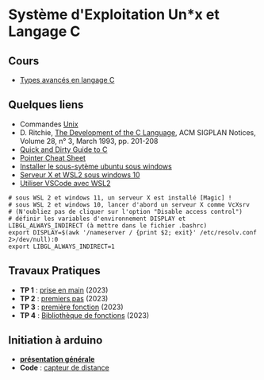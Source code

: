 #  Système d'Exploitation Un\*x et Langage C

## Cours
* [Types avancés en langage C](https://github.com/truillet/UT/blob/main/PassTT/Cours/types_avances_C.pdf)

## Quelques liens
* Commandes [Unix](https://en.wikipedia.org/wiki/List_of_Unix_commands)
* D. Ritchie, [The Development of the C Language](https://dl.acm.org/doi/10.1145/155360.155580), ACM SIGPLAN Notices, Volume 28, n° 3, March 1993, pp. 201-208
* [Quick and Dirty Guide to C](https://courses.cs.washington.edu/courses/cse351/14sp/sections/1/Cheatsheet-c.pdf)
* [Pointer Cheat Sheet](https://c-for-dummies.com/caio/pointer-cheatsheet.php)
* [Installer le sous-sytème ubuntu sous windows](https://learn.microsoft.com/fr-fr/windows/wsl/install)
* [Serveur X et WSL2 sous windows 10](https://medium.com/javarevisited/using-wsl-2-with-x-server-linux-on-windows-a372263533c3)
* [Utiliser VSCode avec WSL2](https://code.visualstudio.com/blogs/2019/09/03/wsl2)

```
# sous WSL 2 et windows 11, un serveur X est installé [Magic] ! 
# sous WSL 2 et windows 10, lancer d'abord un serveur X comme VcXsrv
# (N'oubliez pas de cliquer sur l'option "Disable access control")
# définir les variables d'environnement DISPLAY et LIBGL_ALWAYS_INDIRECT (à mettre dans le fichier .bashrc)
export DISPLAY=$(awk '/nameserver / {print $2; exit}' /etc/resolv.conf 2>/dev/null):0
export LIBGL_ALWAYS_INDIRECT=1
```


## Travaux Pratiques
* **TP 1** : [prise en main](https://github.com/truillet/UT/blob/main/PassTT/TP/TP1_Prise_en_main.pdf) (2023)
* **TP 2** : [premiers pas](https://github.com/truillet/UT/blob/main/PassTT/TP/TP2_Premiers_pas.pdf) (2023)
* **TP 3** : [première fonction](https://github.com/truillet/UT/blob/main/PassTT/TP/TP3_Premiere_fonction.pdf) (2023)
* **TP 4** : [Bibliothèque de fonctions](https://github.com/truillet/UT/blob/main/PassTT/TP/TP4_Bibliotheque.pdf) (2023)

## Initiation à arduino
* **[présentation générale](https://github.com/truillet/UT/blob/main/PassTT/Cours/arduino.pdf)**
* **Code** : [capteur de distance](https://github.com/truillet/UT/blob/main/PassTT/Code/ultrason.zip)
